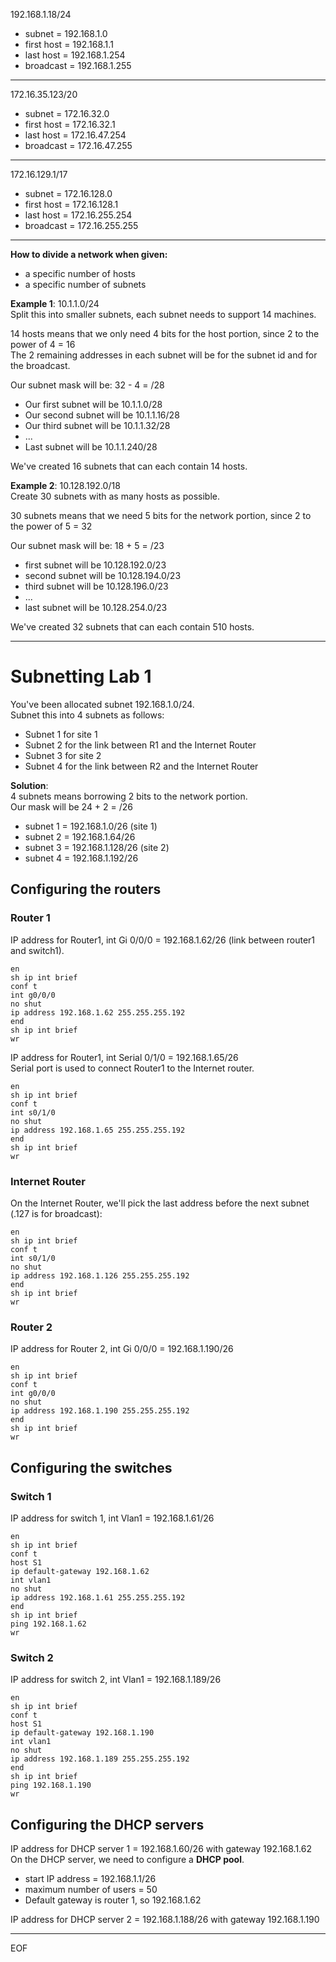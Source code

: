 192.168.1.18/24
- subnet = 192.168.1.0
- first host = 192.168.1.1
- last host = 192.168.1.254
- broadcast = 192.168.1.255

---

172.16.35.123/20
- subnet = 172.16.32.0
- first host = 172.16.32.1
- last host = 172.16.47.254
- broadcast = 172.16.47.255

---

172.16.129.1/17
- subnet = 172.16.128.0
- first host = 172.16.128.1
- last host = 172.16.255.254
- broadcast = 172.16.255.255

---

**How to divide a network when given:**
- a specific number of hosts
- a specific number of subnets

**Example 1**: 10.1.1.0/24  
Split this into smaller subnets, each subnet needs to support 14 machines. 

14 hosts means that we only need 4 bits for the host portion, since 2 to the power of 4 = 16  
The 2 remaining addresses in each subnet will be for the subnet id and for the broadcast.

Our subnet mask will be: 32 - 4 = /28  
- Our first subnet will be 10.1.1.0/28
- Our second subnet will be 10.1.1.16/28
- Our third subnet will be 10.1.1.32/28
- ...
- Last subnet will be 10.1.1.240/28
  
We've created 16 subnets that can each contain 14 hosts.  

**Example 2**: 10.128.192.0/18  
Create 30 subnets with as many hosts as possible.  

30 subnets means that we need 5 bits for the network portion, since 2 to the power of 5 = 32  

Our subnet mask will be: 18 + 5 = /23
- first subnet will be 10.128.192.0/23
- second subnet will be 10.128.194.0/23
- third subnet will be 10.128.196.0/23
- ...
- last subnet will be 10.128.254.0/23

We've created 32 subnets that can each contain 510 hosts.

---

# Subnetting Lab 1

You've been allocated subnet 192.168.1.0/24.  
Subnet this into 4 subnets as follows:
- Subnet 1 for site 1
- Subnet 2 for the link between R1 and the Internet Router
- Subnet 3 for site 2
- Subnet 4 for the link between R2 and the Internet Router

**Solution**:  
4 subnets means borrowing 2 bits to the network portion.  
Our mask will be 24 + 2 = /26
- subnet 1 = 192.168.1.0/26 (site 1)
- subnet 2 = 192.168.1.64/26
- subnet 3 = 192.168.1.128/26 (site 2)
- subnet 4 = 192.168.1.192/26

## Configuring the routers

### Router 1

IP address for Router1, int Gi 0/0/0 = 192.168.1.62/26 (link between router1 and switch1).
```
en
sh ip int brief
conf t
int g0/0/0
no shut
ip address 192.168.1.62 255.255.255.192
end
sh ip int brief
wr
```

IP address for Router1, int Serial 0/1/0 = 192.168.1.65/26  
Serial port is used to connect Router1 to the Internet router.
```
en
sh ip int brief
conf t
int s0/1/0
no shut
ip address 192.168.1.65 255.255.255.192
end
sh ip int brief
wr
```

### Internet Router

On the Internet Router, we'll pick the last address before the next subnet (.127 is for broadcast):
```
en
sh ip int brief
conf t
int s0/1/0
no shut
ip address 192.168.1.126 255.255.255.192
end
sh ip int brief
wr
```

### Router 2

IP address for Router 2, int Gi 0/0/0 = 192.168.1.190/26  
```
en
sh ip int brief
conf t
int g0/0/0
no shut
ip address 192.168.1.190 255.255.255.192
end
sh ip int brief
wr
```

## Configuring the switches 

### Switch 1

IP address for switch 1, int Vlan1 = 192.168.1.61/26  
```
en
sh ip int brief
conf t
host S1
ip default-gateway 192.168.1.62
int vlan1
no shut
ip address 192.168.1.61 255.255.255.192
end
sh ip int brief
ping 192.168.1.62
wr
```

### Switch 2

IP address for switch 2, int Vlan1 = 192.168.1.189/26  
```
en
sh ip int brief
conf t
host S1
ip default-gateway 192.168.1.190
int vlan1
no shut
ip address 192.168.1.189 255.255.255.192
end
sh ip int brief
ping 192.168.1.190
wr
```

## Configuring the DHCP servers

IP address for DHCP server 1 = 192.168.1.60/26 with gateway 192.168.1.62  
On the DHCP server, we need to configure a **DHCP pool**.  
- start IP address = 192.168.1.1/26
- maximum number of users = 50
- Default gateway is router 1, so 192.168.1.62

IP address for DHCP server 2 = 192.168.1.188/26 with gateway 192.168.1.190



---
EOF
